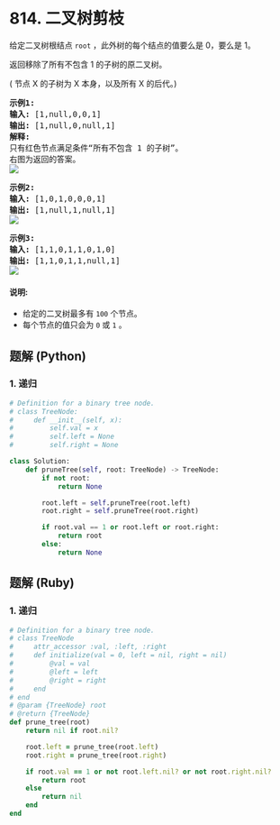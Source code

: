 # 814. 二叉树剪枝
给定二叉树根结点 ```root``` ，此外树的每个结点的值要么是 0，要么是 1。

返回移除了所有不包含 1 的子树的原二叉树。

( 节点 X 的子树为 X 本身，以及所有 X 的后代。)

<pre>
<strong>示例1:</strong>
<strong>输入:</strong> [1,null,0,0,1]
<strong>输出:</strong> [1,null,0,null,1]
<strong>解释:</strong>
只有红色节点满足条件“所有不包含 1 的子树”。
右图为返回的答案。
<img src="https://s3-lc-upload.s3.amazonaws.com/uploads/2018/04/06/1028_2.png">
</pre>

<pre>
<strong>示例2:</strong>
<strong>输入:</strong> [1,0,1,0,0,0,1]
<strong>输出:</strong> [1,null,1,null,1]
<img src="https://s3-lc-upload.s3.amazonaws.com/uploads/2018/04/06/1028_1.png">
</pre>

<pre>
<strong>示例3:</strong>
<strong>输入:</strong> [1,1,0,1,1,0,1,0]
<strong>输出:</strong> [1,1,0,1,1,null,1]
<img src="https://s3-lc-upload.s3.amazonaws.com/uploads/2018/04/05/1028.png">
</pre>

#### 说明:
* 给定的二叉树最多有 ```100``` 个节点。
* 每个节点的值只会为 ```0``` 或 ```1``` 。

## 题解 (Python)

### 1. 递归
```Python
# Definition for a binary tree node.
# class TreeNode:
#     def __init__(self, x):
#         self.val = x
#         self.left = None
#         self.right = None

class Solution:
    def pruneTree(self, root: TreeNode) -> TreeNode:
        if not root:
            return None

        root.left = self.pruneTree(root.left)
        root.right = self.pruneTree(root.right)

        if root.val == 1 or root.left or root.right:
            return root
        else:
            return None
```

## 题解 (Ruby)

### 1. 递归
```Ruby
# Definition for a binary tree node.
# class TreeNode
#     attr_accessor :val, :left, :right
#     def initialize(val = 0, left = nil, right = nil)
#         @val = val
#         @left = left
#         @right = right
#     end
# end
# @param {TreeNode} root
# @return {TreeNode}
def prune_tree(root)
    return nil if root.nil?

    root.left = prune_tree(root.left)
    root.right = prune_tree(root.right)

    if root.val == 1 or not root.left.nil? or not root.right.nil?
        return root
    else
        return nil
    end
end
```
